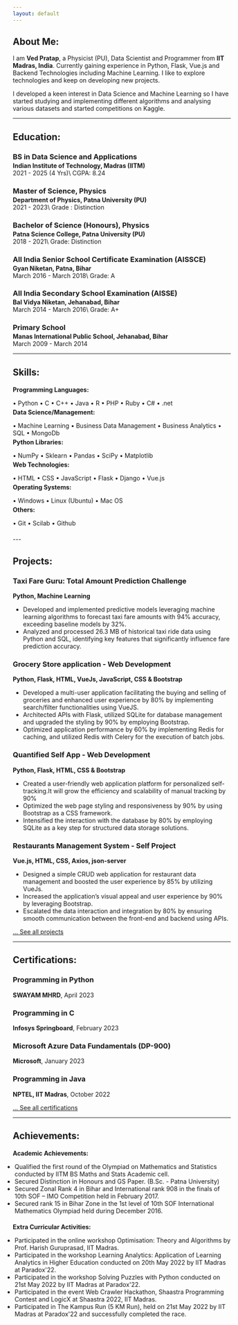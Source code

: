 ```yaml
---
layout: default
---
```


## About Me:

I am **Ved Pratap**, a Physicist (PU), Data Scientist and Programmer from **IIT Madras, India**. Currently gaining experience in Python, Flask, Vue.js and Backend Technologies including Machine Learning. I like to explore technologies and keep on developing new projects.

I developed a keen interest in Data Science and  Machine Learning so I have started studying and implementing different algorithms and analysing various datasets and started competitions on Kaggle.

---

## Education:

<h3 style="margin-bottom:2px;">BS in Data Science and Applications</h3>
<h4 style="margin:0;">Indian Institute of Technology, Madras (IITM)</h4>
2021 - 2025 (4 Yrs)\
CGPA: 8.24

<h3 style="margin-bottom:2px;">Master of Science, Physics</h3>
<h4 style="margin:0;">Department of Physics, Patna University (PU)</h4>
2021 - 2023\
Grade : Distinction

<h3 style="margin-bottom:2px;">Bachelor of Science (Honours), Physics</h3>
<h4 style="margin:0;">Patna Science College, Patna University (PU)</h4>
2018 - 2021\
Grade: Distinction

<h3 style="margin-bottom:2px;">All India Senior School Certificate Examination (AISSCE)</h3>
<h4 style="margin:0;">Gyan Niketan, Patna, Bihar</h4>
March 2016 - March 2018\
Grade: A

<h3 style="margin-bottom:2px;">All India Secondary School Examination (AISSE)</h3>
<h4 style="margin:0;">Bal Vidya Niketan, Jehanabad, Bihar</h4>
March 2014 - March 2016\
Grade: A+

<h3 style="margin-bottom:2px;">Primary School</h3>
<h4 style="margin:0;">Manas International Public School, Jehanabad, Bihar</h4>
March 2009 - March 2014

---

## Skills:

<h4 style="margin-bottom:2px;">Programming Languages:</h4>
<p style="margin-bottom:4px;">&#x2022; Python &#x2022; C &#x2022; C++ &#x2022; Java &#x2022; R &#x2022; PHP &#x2022; Ruby &#x2022; C# &#x2022; .net</p>

<h4 style="margin-bottom:2px; margin-top:2px;">Data Science/Management:</h4>
<p style="margin-bottom:4px;">&#x2022; Machine Learning &#x2022; Business Data Management &#x2022; Business Analytics &#x2022; SQL &#x2022; MongoDb</p>

<h4 style="margin-bottom:2px; margin-top:2px;">Python Libraries:</h4>
<p style="margin-bottom:4px;">&#x2022; NumPy &#x2022; Sklearn &#x2022; Pandas &#x2022; SciPy &#x2022; Matplotlib</p>

<h4 style="margin-bottom:2px; margin-top:2px;">Web Technologies:</h4>
<p style="margin-bottom:4px;">&#x2022; HTML &#x2022; CSS &#x2022; JavaScript &#x2022; Flask &#x2022; Django &#x2022; Vue.js </p>

<h4 style="margin-bottom:2px; margin-top:2px;">Operating Systems:</h4>
<p style="margin-bottom:4px;">&#x2022; Windows &#x2022; Linux (Ubuntu) &#x2022; Mac OS</p>

<h4 style="margin-bottom:2px; margin-top:2px;">Others:</h4>
<p style="margin-bottom:20px;">&#x2022; Git &#x2022; Scilab &#x2022; Github</p>
<!---
---

## Professional Experience:

<h3 style="margin-bottom:2px;">Open Financial Technologies Pvt. Ltd.</h3>
<p style="margin:0;"><b>Software Developer Engineer</b><br>
September 2022 - Present</p>
<ul style="margin-left: -1.4em;">
  <li>Working on KYC Microservices implementation on Zwitch Platform using Go, Gin and Gorm.</li>
</ul>

<h3 style="margin-bottom:2px;">BNY Mellon Technology Pvt. Ltd.</h3>
<p style="margin:0;"><b>Associate Software Developer</b><br>
July 2021 - September 2022</p>
<ul style="margin-left: -1.4em;">
  <li>Worked on CCAR on various Python models like CMM (Commercial Mortgage Metrics) and, trigger them via Jupyterhub or Apache Airflow.</li>
  <li>Worked on Data Extractor to create templates and further extract the data from the database using Python, Flask, and Angular.</li>
  <li>Involved in company's private tools for CI/CD, application monitoring, error logging, and server deployment.</li>
</ul>

---
  
## Internships:

<h3 style="margin-bottom:2px;">BNY Mellon Technology Pvt. Ltd.</h3>
<p style="margin:0;"><b>Software Developer Intern</b><br>
Jan 2021 - June 2021</p>
<ul style="margin-left: -1.4em;">
  <li>Worked on CCAR Dashboard to design the end-to-end flow of Model Execution from the UI using Angular.</li>
  <li>Worked on creating Microservices using Flask to get various model details and trigger its execution.</li>
  <li>Worked in different deployment environments (Dev, UAT, Prod).</li>
</ul>  
  
<h3 style="margin-bottom:2px;">BNY Mellon Technology Pvt. Ltd.</h3>
<p style="margin:0;"><b>Software Developer Intern</b><br>
May 2020 - July 2020</p>
<ul style="margin-left: -1.4em;">
  <li>Worked on Cognitive Agent to automate various employee related tasks with RASA framework in Python.</li>
  <li>Worked on UI in Angular and Microservices using Java Spring Boot to process the requests.</li>
</ul>
-->
---

## Projects:

<!--div class="card">
  <h3>Personal Finance Management</h3>
  <p><b>Research, Interviews, Data</b></p>
  <ul>
    <li>Worked with a team project titled "Personal Finance Management," achieving 60% improvement in understanding personal finance practices through detailed analysis and strategic formulation.</li>
    <li>Established and coordinated team leadership, roles, and decision-making processes using Gmail, WhatsApp, and Google Workspace, ensuring efficient communication and collaboration among 6 team members.</li>
  <li>Implemented conflict resolution strategies emphasizing private discussions and active listening, resulting in 90% reduction in conflicts and fostering a cohesive team environment focused on achieving project goals.</li>
  </ul>
  <a href="https://drive.google.com/file/d/165h7GrT_fo3K7wFvjBFQLCyi8vfnrH40/view"><span class="card-link-spanner"></span></a>
</div-->

<div class="card">
  <h3>Taxi Fare Guru: Total Amount Prediction Challenge</h3>
  <p><b>Python, Machine Learning</b></p>
  <ul>
    <li>Developed and implemented predictive models leveraging machine learning algorithms to forecast taxi fare amounts with 94% accuracy, exceeding baseline models by 32%.</li>
    <li>Analyzed and processed 26.3 MB of historical taxi ride data using Python and SQL, identifying key features that significantly influence fare prediction accuracy.</li>
  </ul>
  <a href="https://www.kaggle.com/competitions/taxi-fare-guru-total-amount-prediction-challenge/leaderboard"><span class="card-link-spanner"></span></a>
</div>

<div class="card">
  <h3>Grocery Store application - Web Development</h3>
  <p><b>Python, Flask, HTML, VueJs, JavaScript, CSS & Bootstrap</b></p>
  <ul>
    <li>Developed a multi-user application facilitating the buying and selling of groceries and enhanced user experience by
80% by implementing search/filter functionalities using VueJS.</li>
    <li>Architected APIs with Flask, utilized SQLite for database management and upgraded the styling by 90% by employing
Bootstrap.</li>
    <li>Optimized application performance by 60% by implementing Redis for caching, and utilized Redis with Celery for the
execution of batch jobs.</li>
  </ul>
  <a href="https://github.com/vedpratap/grocery_app_v2.0"><span class="card-link-spanner"></span></a>
</div>

<div class="card">
  <h3>Quantified Self App - Web Development</h3>
  <p><b>Python, Flask, HTML, CSS & Bootstrap</b></p>
  <ul>
    <li>Created a user-friendly web application platform for personalized self-tracking.It will grow the efficiency and scalability of manual tracking by 90%</li>
    <li>Optimized the web page styling and responsiveness by 90% by using Bootstrap as a CSS framework.</li>
    <li>Intensified the interaction with the database by 80% by employing SQLite as a key step for structured data storage
solutions.</li>
  </ul>
  <a href="https://github.com/vedpratap/Quantified-self-app"><span class="card-link-spanner"></span></a>
</div>

<!--div class="card">
  <h3>Capstone Project - Business Data Management</h3>
  <p><b>MS Excel & Powerpoint</b></p>
  <ul>
    <li>Collected sales and purchases data for one month from a fruit vendor by visiting the shop daily.</li>
    <li>Entered the data in excel for analysis and made some inferences from it.</li>
    <li>Suggested some essential things to the fruit vendor for making more profits based on inferences which increased his profit by 60%.</li>
  </ul>
  <a href="https://docs.google.com/presentation/d/1m8ZBdIW2BF1u8C36d1ML6Xwfv7Tze8YI/edit?usp=sharing&ouid=112484144767309067013&rtpof=true&sd=true"><span class="card-link-spanner"></span></a>
</div-->

<div class="card">
  <h3>Restaurants Management System - Self Project</h3>
  <p><b>Vue.js, HTML, CSS, Axios, json-server</b></p>
  <ul>
    <li>Designed a simple CRUD web application for restaurant data management and boosted the user experience by 85%
by utilizing VueJs.</li>
    <li>Increased the application’s visual appeal and user experience by 90% by leveraging Bootstrap.</li>
    <li>Escalated the data interaction and integration by 80% by ensuring smooth communication between the front-end and
backend using APIs.</li>
  </ul>
  <a href="https://github.com/vedpratap/Restaurant-Management-System"><span class="card-link-spanner"></span></a>
</div>

[... See all projects](./projects)

---

## Certifications:
<div class="card">
  <h3>Programming in Python</h3>
  <p><b>SWAYAM MHRD</b>, April 2023<br></p>
  <a href="https://drive.google.com/file/d/1_RJI8LP5t3_oBoQyDe4Li6ZysmctHOXc/view"><span class="card-link-spanner"></span></a>
</div>

<div class="card">
  <h3>Programming in C</h3>
  <p><b>Infosys Springboard</b>, February 2023<br></p>
  <a href="https://drive.google.com/file/d/1hNse7iZ8MbRmviZjRKhIhrEvb_TOQuEd/view"><span class="card-link-spanner"></span></a>
</div>

<div class="card">
  <h3>Microsoft Azure Data Fundamentals (DP-900)</h3>
  <p><b>Microsoft</b>, January 2023<br></p>
  <a href="https://drive.google.com/file/d/1EiwDYXbL1D_9QSslXJn84oi5l5yGSwp9/view?usp=sharing"><span class="card-link-spanner"></span></a>
</div>

<div class="card">
  <h3>Programming in Java</h3>
  <p><b>NPTEL, IIT Madras</b>, October 2022<br></p>
  <a href="https://drive.google.com/file/d/1wI22rmpA37EgdS85yFgZ1iXCSYCyjC_H/view?usp=sharing"><span class="card-link-spanner"></span></a>
</div>

[... See all certifications](./certifications)

---
<!---
## Publications:

<h3 style="margin-bottom:2px; color:var(--clr-a-text);"><a href="https://www.sciencedirect.com/science/article/abs/pii/S0147957122000728">Global epidemiology of CTX-M-type β-lactam resistance in human and animal</a></h3>
<p style="margin:0;"><b>Chanchal Rana, ..., Vaibhav Vikas, <i>et al</i>.</b><br>
Comparative Immunology, Microbiology, and Infectious Diseases.<br>
Volume 86, July 2022, 101815.<br>
Doi: <a href="https://doi.org/10.1016/j.cimid.2022.101815">https://doi.org/10.1016/j.cimid.2022.101815</a></p>
<ul style="margin-left: -1.4em;">
  <li>Worked on fetching 2100+ nucleotides sequence from NCBI by its accession number using Python, Selenium and Beautifulsoup.</li>
  <li>Worked on various utilities such as generating the heat map using Python and d3.js.</li>
</ul>

---
-->
## Achievements:

<h4 style="margin-bottom:5px;">Academic Achievements:</h4>
<ul style="margin-left: -1.4em;">
  <li>Qualified the first round of the Olympiad on Mathematics and Statistics conducted by IITM BS Maths and Stats Academic cell.</li>
  <li>Secured Distinction in Honours and GS Paper. (B.Sc. - Patna University) </li>
  <li>Secured Zonal Rank 4 in Bihar and International rank 908 in the finals of 10th SOF – IMO Competition held in February 2017.</li>
  <li>Secured rank 15 in Bihar Zone in the 1st level of 10th SOF International Mathematics Olympiad held during December 2016.</li>
</ul>

<h4 style="margin-bottom:5px;">Extra Curricular Activities:</h4>
<ul style="margin-left: -1.4em;">
  <li>Participated in the online workshop Optimisation: Theory and Algorithms by Prof. Harish Guruprasad, IIT Madras.</li>
  <li>Participated in the workshop Learning Analytics: Application of Learning Analytics in Higher Education conducted on 20th May 2022 by IIT Madras at Paradox'22.</li>
  <li>Participated in the workshop Solving Puzzles with Python conducted on 21st May 2022 by IIT Madras at Paradox'22.</li>
  <li>Participated in the event Web Crawler Hackathon, Shaastra Programming Contest and LogicX at Shaastra 2022, IIT Madras.</li>
  <li>Participated in The Kampus Run (5 KM Run), held on 21st May 2022 by IIT Madras at Paradox'22 and successfully completed the race.</li>
</ul>
